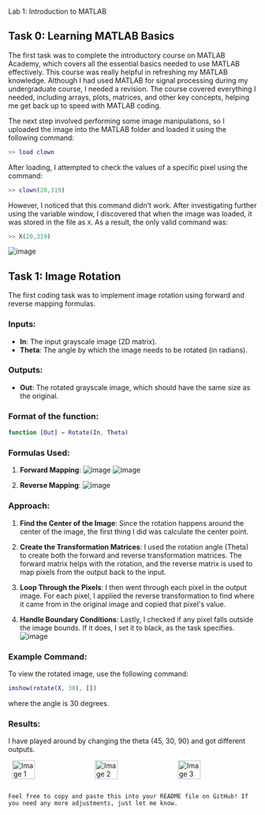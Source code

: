 Lab 1: Introduction to MATLAB

## Task 0: Learning MATLAB Basics

The first task was to complete the introductory course on MATLAB Academy, which covers all the essential basics needed to use MATLAB effectively. This course was really helpful in refreshing my MATLAB knowledge. Although I had used MATLAB for signal processing during my undergraduate course, I needed a revision. The course covered everything I needed, including arrays, plots, matrices, and other key concepts, helping me get back up to speed with MATLAB coding.

The next step involved performing some image manipulations, so I uploaded the image into the MATLAB folder and loaded it using the following command:
```matlab
>> load clown
```
After loading, I attempted to check the values of a specific pixel using the command:
```matlab
>> clown(20,319)
```
However, I noticed that this command didn’t work. After investigating further using the variable window, I discovered that when the image was loaded, it was stored in the file as `X`. As a result, the only valid command was:
```matlab
>> X(20,319)
```
![image](https://github.com/user-attachments/assets/392b6e83-a11a-4375-bc94-a3ee807d99ca)

## Task 1: Image Rotation

The first coding task was to implement image rotation using forward and reverse mapping formulas.

### Inputs:
- **In**: The input grayscale image (2D matrix).
- **Theta**: The angle by which the image needs to be rotated (in radians).

### Outputs:
- **Out**: The rotated grayscale image, which should have the same size as the original.

### Format of the function:
```matlab
function [Out] = Rotate(In, Theta)
```

### Formulas Used:

1. **Forward Mapping**:
   ![image](https://github.com/user-attachments/assets/60242367-8f64-462c-acc7-631ad6b3ca13)
   ![image](https://github.com/user-attachments/assets/04f8f853-e11a-4a1a-a9c5-29f6ffcee991)


2. **Reverse Mapping**:
   ![image](https://github.com/user-attachments/assets/c1b5392f-dd35-4452-8ccf-be6f64dd4266)


### Approach:

1. **Find the Center of the Image**:
   Since the rotation happens around the center of the image, the first thing I did was calculate the center point.

2. **Create the Transformation Matrices**:
   I used the rotation angle (Theta) to create both the forward and reverse transformation matrices. The forward matrix helps with the rotation, and the reverse matrix is used to map pixels from the output back to the input.

3. **Loop Through the Pixels**:
   I then went through each pixel in the output image. For each pixel, I applied the reverse transformation to find where it came from in the original image and copied that pixel's value.

4. **Handle Boundary Conditions**:
   Lastly, I checked if any pixel falls outside the image bounds. If it does, I set it to black, as the task specifies.
![image](https://github.com/user-attachments/assets/060e4914-e015-4f5a-9478-464e37db2033)

### Example Command:
To view the rotated image, use the following command:
```matlab
imshow(rotate(X, 30), [])
```
where the angle is 30 degrees.

### Results:
I have played around by changing the theta (45, 30, 90) and got different outputs.

<div style="display: flex; justify-content: space-around;">
  <img src="https://github.com/user-attachments/assets/97953ab3-2ba2-48c0-bafd-2966a39c75ae" alt="Image 1" width="30%">
  <img src="https://github.com/user-attachments/assets/4facf486-c6da-46b5-800d-7bd6b601712f" alt="Image 2" width="30%">
  <img src="https://github.com/user-attachments/assets/d1d77920-211b-458f-9d7a-d5ed92cda2e4" alt="Image 3" width="30%">
</div>


```

Feel free to copy and paste this into your README file on GitHub! If you need any more adjustments, just let me know.
